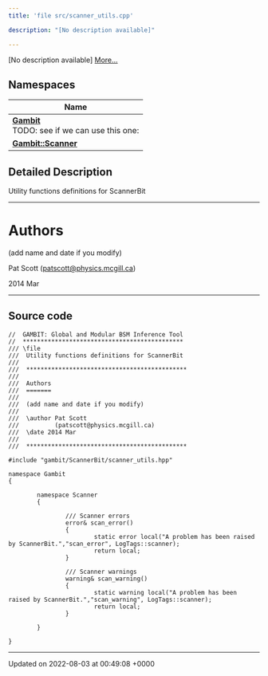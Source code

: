 ```yaml
---
title: 'file src/scanner_utils.cpp'

description: "[No description available]"

---
```







[No description available] [More...](#detailed-description)

## Namespaces

| Name           |
| -------------- |
| **[Gambit](/documentation/code/main/namespaces/namespacegambit/)** <br>TODO: see if we can use this one:  |
| **[Gambit::Scanner](/documentation/code/main/namespaces/namespacegambit_1_1scanner/)**  |

## Detailed Description


Utility functions definitions for ScannerBit



------------------


# Authors

(add name and date if you modify)

Pat Scott ([patscott@physics.mcgill.ca](mailto:patscott@physics.mcgill.ca)) 

2014 Mar



------------------




## Source code

```
//  GAMBIT: Global and Modular BSM Inference Tool
//  *********************************************
/// \file
///  Utility functions definitions for ScannerBit
///
///  *********************************************
///
///  Authors
///  =======
///
///  (add name and date if you modify)
///
///  \author Pat Scott 
///          (patscott@physics.mcgill.ca)
///  \date 2014 Mar
///
///  *********************************************

#include "gambit/ScannerBit/scanner_utils.hpp"

namespace Gambit
{

        namespace Scanner
        { 

                /// Scanner errors
                error& scan_error()
                {
                        static error local("A problem has been raised by ScannerBit.","scan_error", LogTags::scanner);
                        return local;
                }

                /// Scanner warnings
                warning& scan_warning()
                {
                        static warning local("A problem has been raised by ScannerBit.","scan_warning", LogTags::scanner);
                        return local;
                }

        }

}
```


-------------------------------

Updated on 2022-08-03 at 00:49:08 +0000
